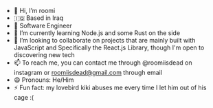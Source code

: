 - 👋 Hi, I’m roomi
- 🇮🇶 Based in Iraq
- 👀 Software Engineer
- 🌱 I’m currently learning Node.js and some Rust on the side
- 💞️ I’m looking to collaborate on projects that are mainly built with JavaScript and Specifically the React.js Library, though I'm open to discovering new tech
- 📫 To reach me, you can contact me through @roomiisdead on instagram or roomiisdead@gmail.com through email
- 😄 Pronouns: He/Him
- ⚡ Fun fact: my lovebird kiki abuses me every time I let him out of his cage :(

<!---
super-roomi/super-roomi is a ✨ special ✨ repository because its `README.md` (this file) appears on your GitHub profile.
You can click the Preview link to take a look at your changes.
--->
